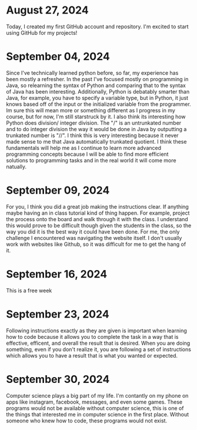 # August 27, 2024
Today, I created my first GitHub account and repository. I'm excited to start using GitHub for my projects!

# September 04, 2024
Since I've technically learned python before, so far, my experience has been mostly a refresher. In the past I've focused mostly on programming in Java, so relearning the syntax of Python and comparing that to the syntax of Java has been interesting. Additionally, Python is debatably smarter than Java, for example, you  have to specify a variable type, but in Python, it just knows based off of the input or the initialized variable from the programmer. Im sure this will mean more or something different as I progress in my course, but for now, I'm still starstruck by it. I also think its interesting how Python does division/ integer division. The "/" is an untrunkated number and to do integer division the way it would be done in Java by outputting a trunkated number is "//". I think this is very interesting because it never made sense to me that Java automatically trunkated quotient. I think these fundamentals will help me as I continue to learn more advanced programming concepts because I will be able to find more efficient solutions to programming tasks and in the real world it will come more natually. 

# September 09, 2024
For you, I think you did a great job making the instructions clear. If anything maybe having an in class tutorial kind of thing happen. For example, project the process onto the board and walk through it with the class. I understand this would prove to be difficult though given the students in the class, so the way you did it is the best way it could have been done. For me, the only challenge I encountered was navigating the website itself. I don't usually work with websites like Github, so it was difficult for me to get the hang of it. 

# September 16, 2024
This is a free week

# September 23, 2024
Following instructions exactly as they are given is important when learning how to code because it allows you to complete the task in a way that is effective, efficent, and overall the result that is desired. When you are doing something, even if you don't realize it, you are following a set of instructions which allows you to have a result that is what you wanted or expected. 

# September 30, 2024
Computer science plays a big part of my life. I'm contantly on my phone on apps like instagram, facebook, messages, and even some games. These programs would not be available without computer science, this is one of the things that interested me in computer science in the first place. Without someone who knew how to code, these programs would not exist. 
